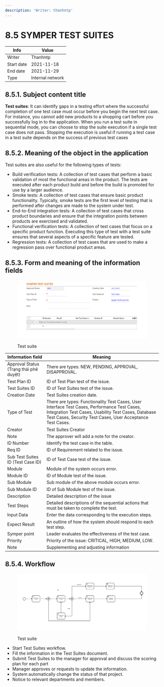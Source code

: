```yaml
---
description: 'Writer: thanhntp'
---
```


# 8.5 SYMPER TEST SUITES

| Info       | Value            |
| ---------- | ---------------- |
| Writer     | Thanhntp         |
| Start date | 2021-11-18       |
| End date   | 2021-11-29       |
| Type       | Internal network |

## **8.5.1. Subject content title**

**Test suites**: It can identify gaps in a testing effort where the successful completion of one test case must occur before you begin the next test case. For instance, you cannot add new products to a shopping cart before you successfully log in to the application. When you run a test suite in sequential mode, you can choose to stop the suite execution if a single test case does not pass. Stopping the execution is useful if running a test case in a test suite depends on the success of previous test cases

## **8.5.2. Meaning of the object in the application**

Test suites are also useful for the following types of tests:

* Build verification tests: A collection of test cases that perform a basic validation of most the functional areas in the product. The tests are executed after each product build and before the build is promoted for use by a larger audience.
* Smoke tests: A collection of test cases that ensure basic product functionality. Typically, smoke tests are the first level of testing that is performed after changes are made to the system under test.
* End-to-End integration tests: A collection of test cases that cross product boundaries and ensure that the integration points between products are exercised and validated.
* Functional verification tests: A collection of test cases that focus on a specific product function. Executing this type of test with a test suite ensures that several aspects of a specific feature are tested.
* Regression tests: A collection of test cases that are used to make a regression pass over functional product areas.

## **8.5.3. Form and meaning of the information fields**

<figure><img src="../../.gitbook/assets/image (15).png" alt=""><figcaption><p>Test suite </p></figcaption></figure>

| Information field                      | Meaning                                                                                                                                                                                                           |
| -------------------------------------- | ----------------------------------------------------------------------------------------------------------------------------------------------------------------------------------------------------------------- |
| Approval Status (Trạng thái phê duyệt) | There are types: NEW, PENDING, APPROVAL, DISAPPROVAL.                                                                                                                                                             |
| Test Plan ID                           | ID of Test Plan test of the issue.                                                                                                                                                                                |
| Test Suites ID                         | ID of Test Suites test of the issue.                                                                                                                                                                              |
| Creation Date                          | Test Suites creation date.                                                                                                                                                                                        |
| Type of Test                           | There are types: Functionality Test Cases, User Interface Test Cases, Performance Test Cases, Integration Test Cases, Usability Test Cases, Database Test Cases, Security Test Cases, User Acceptance Test Cases. |
| Creator                                | Test Suites Creator                                                                                                                                                                                               |
| Note                                   | The approver will add a note for the creator.                                                                                                                                                                     |
| ID Number                              | Identify the test case in the table.                                                                                                                                                                              |
| Req ID                                 | ID of Requirement related to the issue.                                                                                                                                                                           |
| Sub Test Suites ID (Test Case ID)      | ID of Test Case test of the issue.                                                                                                                                                                                |
| Module                                 | Module of the system occurs error.                                                                                                                                                                                |
| Module ID                              | ID of Module test of the issue.                                                                                                                                                                                   |
| Sub Module                             | Sub module of the above module occurs error.                                                                                                                                                                      |
| Sub Module ID                          | ID of Sub Module test of the issue.                                                                                                                                                                               |
| Description                            | Detailed description of the issue                                                                                                                                                                                 |
| Test Steps                             | Detailed descriptions of the sequential actions that must be taken to complete the test.                                                                                                                          |
| Input Data                             | Enter the data corresponding to the execution steps.                                                                                                                                                              |
| Expect Result                          | An outline of how the system should respond to each test step.                                                                                                                                                    |
| Symper point                           | Leader evaluates the effectiveness of the test case.                                                                                                                                                              |
| Priority                               | Priority of the issue: CRITICAL, HIGH, MEDIUM, LOW.                                                                                                                                                               |
| Note                                   | Supplementing and adjusting information                                                                                                                                                                           |

## **8.5.4. Workflow**

<figure><img src="../../.gitbook/assets/image (50).png" alt=""><figcaption><p>Test suite </p></figcaption></figure>

* Start Test Suites workflow.
* Fill the information in the Test Suites document.
* Submit Test Suites to the manager for approval and discuss the scoring plan for each part
* Manager approves or requests to update the information.
* System automatically change the status of that project.
* Notice to relevant departments and members.
